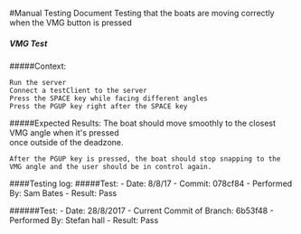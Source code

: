 #Manual Testing Document 
Testing that the boats are moving 
correctly when the VMG button is pressed

##### VMG Test
#####Context:
    
    Run the server
    Connect a testClient to the server
    Press the SPACE key while facing different angles
    Press the PGUP key right after the SPACE key
    
#####Expected Results:
    The boat should move smoothly to the closest VMG angle when it's pressed  
    once outside of the deadzone.
    
    After the PGUP key is pressed, the boat should stop snapping to the  
    VMG angle and the user should be in control again.
    

####Testing log:
#####Test:
    - Date: 8/8/17
    - Commit: 078cf84
    - Performed By: Sam Bates
    - Result: Pass

######Test:
    - Date: 28/8/2017
    - Current Commit of Branch: 6b53f48
    - Performed By: Stefan hall 
    - Result: Pass

    

    
